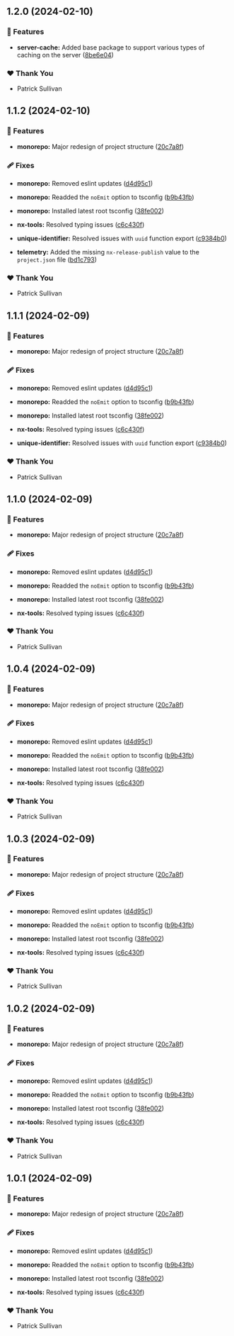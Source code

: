 ## 1.2.0 (2024-02-10)

### 🚀 Features

- **server-cache:** Added base package to support various types of caching on
  the server
  ([8be6e04](https://github.com/storm-software/storm-stack/commit/8be6e04))

### ❤️ Thank You

- Patrick Sullivan

## 1.1.2 (2024-02-10)

### 🚀 Features

- **monorepo:** Major redesign of project structure
  ([20c7a8f](https://github.com/storm-software/storm-stack/commit/20c7a8f))

### 🩹 Fixes

- **monorepo:** Removed eslint updates
  ([d4d95c1](https://github.com/storm-software/storm-stack/commit/d4d95c1))

- **monorepo:** Readded the `noEmit` option to tsconfig
  ([b9b43fb](https://github.com/storm-software/storm-stack/commit/b9b43fb))

- **monorepo:** Installed latest root tsconfig
  ([38fe002](https://github.com/storm-software/storm-stack/commit/38fe002))

- **nx-tools:** Resolved typing issues
  ([c6c430f](https://github.com/storm-software/storm-stack/commit/c6c430f))

- **unique-identifier:** Resolved issues with `uuid` function export
  ([c9384b0](https://github.com/storm-software/storm-stack/commit/c9384b0))

- **telemetry:** Added the missing `nx-release-publish` value to the
  `project.json` file
  ([bd1c793](https://github.com/storm-software/storm-stack/commit/bd1c793))

### ❤️ Thank You

- Patrick Sullivan

## 1.1.1 (2024-02-09)

### 🚀 Features

- **monorepo:** Major redesign of project structure
  ([20c7a8f](https://github.com/storm-software/storm-stack/commit/20c7a8f))

### 🩹 Fixes

- **monorepo:** Removed eslint updates
  ([d4d95c1](https://github.com/storm-software/storm-stack/commit/d4d95c1))

- **monorepo:** Readded the `noEmit` option to tsconfig
  ([b9b43fb](https://github.com/storm-software/storm-stack/commit/b9b43fb))

- **monorepo:** Installed latest root tsconfig
  ([38fe002](https://github.com/storm-software/storm-stack/commit/38fe002))

- **nx-tools:** Resolved typing issues
  ([c6c430f](https://github.com/storm-software/storm-stack/commit/c6c430f))

- **unique-identifier:** Resolved issues with `uuid` function export
  ([c9384b0](https://github.com/storm-software/storm-stack/commit/c9384b0))

### ❤️ Thank You

- Patrick Sullivan

## 1.1.0 (2024-02-09)

### 🚀 Features

- **monorepo:** Major redesign of project structure
  ([20c7a8f](https://github.com/storm-software/storm-stack/commit/20c7a8f))

### 🩹 Fixes

- **monorepo:** Removed eslint updates
  ([d4d95c1](https://github.com/storm-software/storm-stack/commit/d4d95c1))

- **monorepo:** Readded the `noEmit` option to tsconfig
  ([b9b43fb](https://github.com/storm-software/storm-stack/commit/b9b43fb))

- **monorepo:** Installed latest root tsconfig
  ([38fe002](https://github.com/storm-software/storm-stack/commit/38fe002))

- **nx-tools:** Resolved typing issues
  ([c6c430f](https://github.com/storm-software/storm-stack/commit/c6c430f))

### ❤️ Thank You

- Patrick Sullivan

## 1.0.4 (2024-02-09)

### 🚀 Features

- **monorepo:** Major redesign of project structure
  ([20c7a8f](https://github.com/storm-software/storm-stack/commit/20c7a8f))

### 🩹 Fixes

- **monorepo:** Removed eslint updates
  ([d4d95c1](https://github.com/storm-software/storm-stack/commit/d4d95c1))

- **monorepo:** Readded the `noEmit` option to tsconfig
  ([b9b43fb](https://github.com/storm-software/storm-stack/commit/b9b43fb))

- **monorepo:** Installed latest root tsconfig
  ([38fe002](https://github.com/storm-software/storm-stack/commit/38fe002))

- **nx-tools:** Resolved typing issues
  ([c6c430f](https://github.com/storm-software/storm-stack/commit/c6c430f))

### ❤️ Thank You

- Patrick Sullivan

## 1.0.3 (2024-02-09)

### 🚀 Features

- **monorepo:** Major redesign of project structure
  ([20c7a8f](https://github.com/storm-software/storm-stack/commit/20c7a8f))

### 🩹 Fixes

- **monorepo:** Removed eslint updates
  ([d4d95c1](https://github.com/storm-software/storm-stack/commit/d4d95c1))

- **monorepo:** Readded the `noEmit` option to tsconfig
  ([b9b43fb](https://github.com/storm-software/storm-stack/commit/b9b43fb))

- **monorepo:** Installed latest root tsconfig
  ([38fe002](https://github.com/storm-software/storm-stack/commit/38fe002))

- **nx-tools:** Resolved typing issues
  ([c6c430f](https://github.com/storm-software/storm-stack/commit/c6c430f))

### ❤️ Thank You

- Patrick Sullivan

## 1.0.2 (2024-02-09)

### 🚀 Features

- **monorepo:** Major redesign of project structure
  ([20c7a8f](https://github.com/storm-software/storm-stack/commit/20c7a8f))

### 🩹 Fixes

- **monorepo:** Removed eslint updates
  ([d4d95c1](https://github.com/storm-software/storm-stack/commit/d4d95c1))

- **monorepo:** Readded the `noEmit` option to tsconfig
  ([b9b43fb](https://github.com/storm-software/storm-stack/commit/b9b43fb))

- **monorepo:** Installed latest root tsconfig
  ([38fe002](https://github.com/storm-software/storm-stack/commit/38fe002))

- **nx-tools:** Resolved typing issues
  ([c6c430f](https://github.com/storm-software/storm-stack/commit/c6c430f))

### ❤️ Thank You

- Patrick Sullivan

## 1.0.1 (2024-02-09)

### 🚀 Features

- **monorepo:** Major redesign of project structure
  ([20c7a8f](https://github.com/storm-software/storm-stack/commit/20c7a8f))

### 🩹 Fixes

- **monorepo:** Removed eslint updates
  ([d4d95c1](https://github.com/storm-software/storm-stack/commit/d4d95c1))

- **monorepo:** Readded the `noEmit` option to tsconfig
  ([b9b43fb](https://github.com/storm-software/storm-stack/commit/b9b43fb))

- **monorepo:** Installed latest root tsconfig
  ([38fe002](https://github.com/storm-software/storm-stack/commit/38fe002))

- **nx-tools:** Resolved typing issues
  ([c6c430f](https://github.com/storm-software/storm-stack/commit/c6c430f))

### ❤️ Thank You

- Patrick Sullivan
